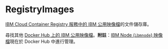 # RegistryImages

[IBM Cloud Container Registry 服務中的 IBM 公用映像檔](https://console.bluemix.net/docs/services/RegistryImages/index.html#ibm_images)的文件儲存庫。

尋找其他 [Docker Hub 上的 IBM 公用映像檔](https://hub.docker.com/u/ibmcom/)。**附註**：[IBM Node (`ibmnode`) 映像檔](https://hub.docker.com/r/ibmcom/ibmnode/)現在於 Docker Hub 中進行管理。
